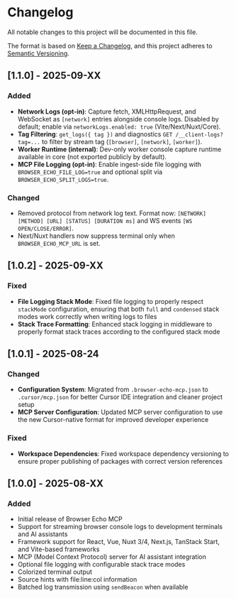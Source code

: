# Changelog

All notable changes to this project will be documented in this file.

The format is based on [Keep a Changelog](https://keepachangelog.com/en/1.0.0/),
and this project adheres to [Semantic Versioning](https://semver.org/spec/v2.0.0.html).

## [1.1.0] - 2025-09-XX

### Added
- **Network Logs (opt-in)**: Capture fetch, XMLHttpRequest, and WebSocket as `[network]` entries alongside console logs. Disabled by default; enable via `networkLogs.enabled: true` (Vite/Next/Nuxt/Core).
- **Tag Filtering**: `get_logs({ tag })` and diagnostics `GET /__client-logs?tag=...` to filter by stream tag (`[browser]`, `[network]`, `[worker]`).
- **Worker Runtime (internal)**: Dev-only worker console capture runtime available in core (not exported publicly by default).
- **MCP File Logging (opt-in)**: Enable ingest-side file logging with `BROWSER_ECHO_FILE_LOG=true` and optional split via `BROWSER_ECHO_SPLIT_LOGS=true`.

### Changed
- Removed protocol from network log text. Format now: `[NETWORK] [METHOD] [URL] [STATUS] [DURATION ms]` and WS events `[WS OPEN/CLOSE/ERROR]`.
- Next/Nuxt handlers now suppress terminal only when `BROWSER_ECHO_MCP_URL` is set.

## [1.0.2] - 2025-09-XX

### Fixed
- **File Logging Stack Mode**: Fixed file logging to properly respect `stackMode` configuration, ensuring that both `full` and `condensed` stack modes work correctly when writing logs to files
- **Stack Trace Formatting**: Enhanced stack logging in middleware to properly format stack traces according to the configured stack mode

## [1.0.1] - 2025-08-24

### Changed
- **Configuration System**: Migrated from `.browser-echo-mcp.json` to `.cursor/mcp.json` for better Cursor IDE integration and cleaner project setup
- **MCP Server Configuration**: Updated MCP server configuration to use the new Cursor-native format for improved developer experience

### Fixed
- **Workspace Dependencies**: Fixed workspace dependency versioning to ensure proper publishing of packages with correct version references

## [1.0.0] - 2025-08-XX

### Added
- Initial release of Browser Echo MCP
- Support for streaming browser console logs to development terminals and AI assistants
- Framework support for React, Vue, Nuxt 3/4, Next.js, TanStack Start, and Vite-based frameworks
- MCP (Model Context Protocol) server for AI assistant integration
- Optional file logging with configurable stack trace modes
- Colorized terminal output
- Source hints with file:line:col information
- Batched log transmission using `sendBeacon` when available
